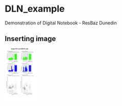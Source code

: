 # DLN_example
Demonstration of Digital Notebook - ResBaz Dunedin

## Inserting image


<img src="image21793.png" width=100/>
